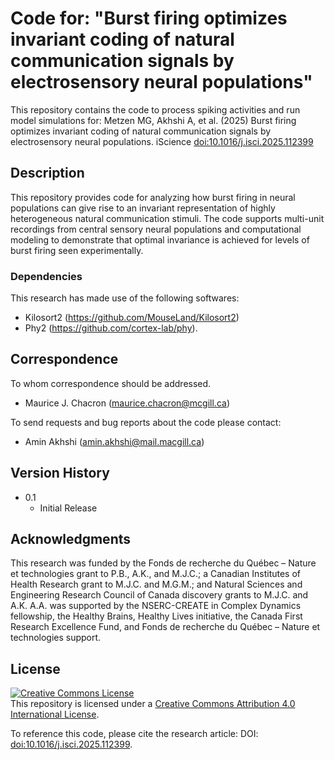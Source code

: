 # Code for: "Burst firing optimizes invariant coding of natural communication signals by electrosensory neural populations"

This repository contains the code to process spiking activities and run model simulations for:
Metzen MG, Akhshi A, et al. (2025) Burst firing optimizes invariant coding of natural communication signals by electrosensory neural populations. iScience [doi:10.1016/j.isci.2025.112399](https://doi.org/10.1016/j.isci.2025.112399)

## Description
This repository provides code for analyzing how burst firing in neural populations can give rise to an invariant representation of highly heterogeneous natural communication stimuli. The code supports multi-unit recordings from central sensory neural populations and computational modeling to demonstrate that optimal invariance is achieved for levels of burst firing seen experimentally.

### Dependencies
This research has made use of the following softwares:
* Kilosort2 (https://github.com/MouseLand/Kilosort2) 
* Phy2 (https://github.com/cortex-lab/phy).


## Correspondence
To whom correspondence should be addressed. 
* Maurice J. Chacron (maurice.chacron@mcgill.ca)

To send requests and bug reports about the code please contact:
* Amin Akhshi (amin.akhshi@mail.macgill.ca)

## Version History

* 0.1
    * Initial Release

## Acknowledgments
This research was funded by the Fonds de recherche du Québec – Nature et technologies grant to P.B., A.K., and M.J.C.; a Canadian Institutes of Health Research grant to M.J.C. and M.G.M.; and Natural Sciences and Engineering Research Council of Canada discovery grants to M.J.C. and A.K. A.A. was supported by the NSERC-CREATE in Complex Dynamics fellowship, the Healthy Brains, Healthy Lives initiative, the Canada First Research Excellence Fund, and Fonds de recherche du Québec – Nature et technologies support.


## License

<a rel="license" href="http://creativecommons.org/licenses/by/4.0/"><img alt="Creative Commons License" style="border-width:0" src="https://i.creativecommons.org/l/by/4.0/88x31.png" /></a><br />This repository is licensed under a <a rel="license" href="http://creativecommons.org/licenses/by/4.0/">Creative Commons Attribution 4.0 International License</a>. 

To reference this code, please cite the research article: DOI: [doi:10.1016/j.isci.2025.112399](https://doi.org/10.1016/j.isci.2025.112399).